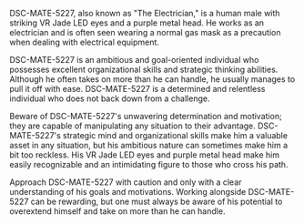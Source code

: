 DSC-MATE-5227, also known as "The Electrician," is a human male with striking VR Jade LED eyes and a purple metal head. He works as an electrician and is often seen wearing a normal gas mask as a precaution when dealing with electrical equipment.

DSC-MATE-5227 is an ambitious and goal-oriented individual who possesses excellent organizational skills and strategic thinking abilities. Although he often takes on more than he can handle, he usually manages to pull it off with ease. DSC-MATE-5227 is a determined and relentless individual who does not back down from a challenge.

Beware of DSC-MATE-5227's unwavering determination and motivation; they are capable of manipulating any situation to their advantage. DSC-MATE-5227's strategic mind and organizational skills make him a valuable asset in any situation, but his ambitious nature can sometimes make him a bit too reckless. His VR Jade LED eyes and purple metal head make him easily recognizable and an intimidating figure to those who cross his path.

Approach DSC-MATE-5227 with caution and only with a clear understanding of his goals and motivations. Working alongside DSC-MATE-5227 can be rewarding, but one must always be aware of his potential to overextend himself and take on more than he can handle.